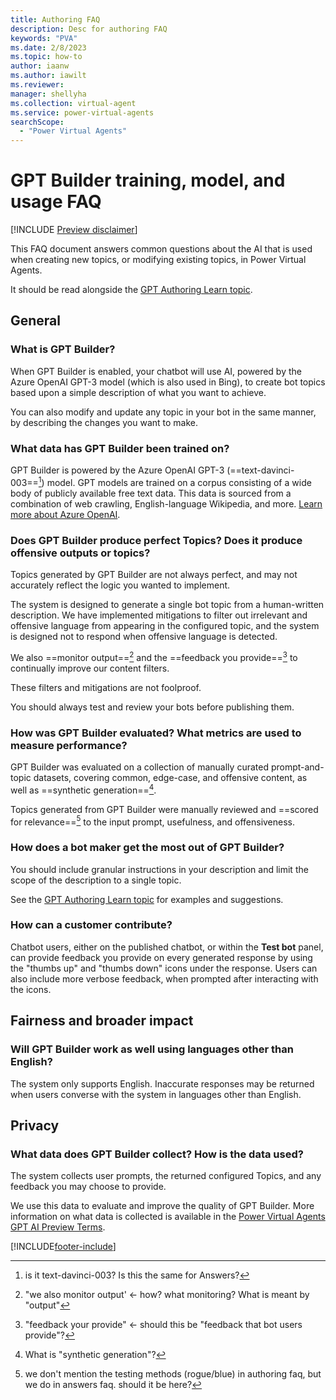 ```yaml
---
title: Authoring FAQ
description: Desc for authoring FAQ
keywords: "PVA"
ms.date: 2/8/2023
ms.topic: how-to
author: iaanw
ms.author: iawilt
ms.reviewer: 
manager: shellyha
ms.collection: virtual-agent
ms.service: power-virtual-agents
searchScope:
  - "Power Virtual Agents"
---
```


# GPT Builder training, model, and usage FAQ

[!INCLUDE [Preview disclaimer](includes/cc-beta-prerelease-disclaimer.md)]

This FAQ document answers common questions about the AI that is used when creating new topics, or modifying existing topics, in Power Virtual Agents.

It should be read alongside the [GPT Authoring Learn topic](gpt-authoring.md). 

## General

### What is GPT Builder?

When GPT Builder is enabled, your chatbot will use AI, powered by the Azure OpenAI GPT-3 model (which is also used in Bing), to create bot topics based upon a simple description of what you want to achieve.

You can also modify and update any topic in your bot in the same manner, by describing the changes you want to make. 

### What data has GPT Builder been trained on?

GPT Builder is powered by the Azure OpenAI GPT-3 (==text-davinci-003==[^da3]) model. GPT models are trained on a corpus consisting of a wide body of publicly available free text data. This data is sourced from a combination of web crawling, English-language Wikipedia, and more. [Learn more about Azure OpenAI](/legal/cognitive-services/openai/transparency-note). 


[^da3]: is it text-davinci-003? Is this the same for Answers?


### Does GPT Builder produce perfect Topics? Does it produce offensive outputs or topics?

Topics generated by GPT Builder are not always perfect, and may not accurately reflect the logic you wanted to implement. 

The system is designed to generate a single bot topic from a human-written description. We have implemented mitigations to filter out irrelevant and offensive language from appearing in the configured topic, and the system is designed not to respond when offensive language is detected. 

We also ==monitor output==[^1] and the ==feedback you provide==[^a] to continually improve our content filters.

[^1]: "we also monitor output' <- how? what monitoring? What is meant by "output"
[^a]: "feedback your provide" <- should this be "feedback that bot users provide"?

These filters and mitigations are not foolproof.

You should always test and review your bots before publishing them.


### How was GPT Builder evaluated? What metrics are used to measure performance?   

GPT Builder was evaluated on a collection of manually curated prompt-and-topic datasets, covering common, edge-case, and offensive content, as well as ==synthetic generation==[^3].  

[^3]: What is "synthetic generation"?

Topics generated from GPT Builder were manually reviewed and ==scored for relevance==[^scores] to the input prompt, usefulness, and offensiveness. 
[^scores]: we don't mention the testing methods (rogue/blue) in authoring faq, but we do in answers faq. should it be here?

### How does a bot maker get the most out of GPT Builder?

You should include granular instructions in your description and limit the scope of the description to a single topic. 

See the [GPT Authoring Learn topic](gpt-authoring.md) for examples and suggestions. 

### How can a customer contribute?

Chatbot users, either on the published chatbot, or within the **Test bot** panel, can provide feedback you provide on every generated response by using the "thumbs up" and "thumbs down" icons under the response. Users can also include more verbose feedback, when prompted after interacting with the icons. 

## Fairness and broader impact

### Will GPT Builder work as well using languages other than English?

The system only supports English. Inaccurate responses may be returned when users converse with the system in languages other than English.

## Privacy

### What data does GPT Builder collect? How is the data used?
The system collects user prompts, the returned configured Topics, and any feedback you may choose to provide.

We use this data to evaluate and improve the quality of GPT Builder. More information on what data is collected is available in the [Power Virtual Agents GPT AI Preview Terms](https://go.microsoft.com/fwlink/?linkid=2224133).  


[!INCLUDE[footer-include](includes/footer-banner.md)]
